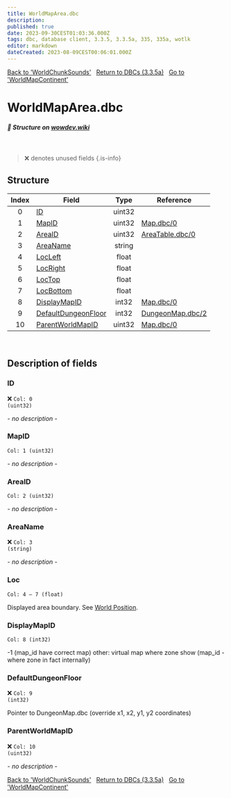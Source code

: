 ```yaml
---
title: WorldMapArea.dbc
description:
published: true
date: 2023-09-30CEST01:03:36.000Z
tags: dbc, database client, 3.3.5, 3.3.5a, 335, 335a, wotlk
editor: markdown
dateCreated: 2023-08-09CEST00:06:01.000Z
---
```

<a href="https://trinitycore.info/files/DBC/335/worldchunksounds" class="mt-5 v-btn v-btn--depressed v-btn--flat v-btn--outlined theme--light v-size--default darkblue--text text--lighten-3"><span class="v-btn__content"><i aria-hidden="true" class="v-icon notranslate v-icon--left mdi mdi-arrow-left theme--light"></i><span>Back to 'WorldChunkSounds'</span></span></a>&nbsp;&nbsp;&nbsp;<a href="https://trinitycore.info/files/DBC/335/DBC" class="mt-5 v-btn v-btn--depressed v-btn--flat v-btn--outlined theme--light v-size--default darkblue--text text--lighten-3"><span class="v-btn__content"><i aria-hidden="true" class="v-icon notranslate v-icon--left mdi mdi-home-outline theme--light"></i><span>Return to DBCs (3.3.5a)</span></span></a>&nbsp;&nbsp;&nbsp;<a href="https://trinitycore.info/files/DBC/335/worldmapcontinent" class="mt-5 v-btn v-btn--depressed v-btn--flat v-btn--outlined theme--light v-size--default darkblue--text text--lighten-3"><span class="v-btn__content"><span>Go to 'WorldMapContinent'</span><i aria-hidden="true" class="v-icon notranslate v-icon--right mdi mdi-arrow-right theme--light"></i></span></a>

# WorldMapArea.dbc
##### :pencil: Structure on [wowdev.wiki](https://wowdev.wiki/DB/WorldMapArea)
&nbsp;

> :x: denotes unused fields
{.is-info}


## Structure

| Index | Field | Type | Reference |
| :---: | --- | :---: | --- |
| 0 | [ID](#id-alt) | uint32 |  |
| 1 | [MapID](#mapid) | uint32 | [Map.dbc/0](/files/DBC/335/map#id-alt) |
| 2 | [AreaID](#areaid) | uint32 | [AreaTable.dbc/0](/files/DBC/335/areatable#id-alt) |
| 3 | [AreaName](#areaname) | string |  |
| 4 | [LocLeft](#loc) | float |  |
| 5 | [LocRight](#loc) | float |  |
| 6 | [LocTop](#loc) | float |  |
| 7 | [LocBottom](#loc) | float |  |
| 8 | [DisplayMapID](#displaymapid) | int32 | [Map.dbc/0](/files/DBC/335/map#id-alt) |
| 9 | [DefaultDungeonFloor](#defaultdungeonfloor) | int32 | [DungeonMap.dbc/2](/files/DBC/335/dungeonmap#floorindex) |
| 10 | [ParentWorldMapID](#parentworldmapid) | uint32 | [Map.dbc/0](/files/DBC/335/map#id-alt) |
&nbsp;
## Description of fields

### ID <!-- {#id-alt} -->
:x: <code>Col: 0 (uint32)</code>

*- no description -*
&nbsp;

### MapID
<code>Col: 1 (uint32)</code>

*- no description -*
&nbsp;

### AreaID
<code>Col: 2 (uint32)</code>

*- no description -*
&nbsp;

### AreaName
:x: <code>Col: 3 (string)</code>

*- no description -*
&nbsp;

### Loc
<code>Col: 4 &ndash; 7 (float)</code>

Displayed area boundary. See [World Position](/how-to/worldposition).
&nbsp;

### DisplayMapID
<code>Col: 8 (int32)</code>

-1 (map_id have correct map) other: virtual map where zone show (map_id - where zone in fact internally)
&nbsp;

### DefaultDungeonFloor
:x: <code>Col: 9 (int32)</code>

Pointer to DungeonMap.dbc (override x1, x2, y1, y2 coordinates)
&nbsp;

### ParentWorldMapID
:x: <code>Col: 10 (uint32)</code>

*- no description -*
&nbsp;

<a href="https://trinitycore.info/files/DBC/335/worldchunksounds" class="mt-5 v-btn v-btn--depressed v-btn--flat v-btn--outlined theme--light v-size--default darkblue--text text--lighten-3"><span class="v-btn__content"><i aria-hidden="true" class="v-icon notranslate v-icon--left mdi mdi-arrow-left theme--light"></i><span>Back to 'WorldChunkSounds'</span></span></a>&nbsp;&nbsp;&nbsp;<a href="https://trinitycore.info/files/DBC/335/DBC" class="mt-5 v-btn v-btn--depressed v-btn--flat v-btn--outlined theme--light v-size--default darkblue--text text--lighten-3"><span class="v-btn__content"><i aria-hidden="true" class="v-icon notranslate v-icon--left mdi mdi-home-outline theme--light"></i><span>Return to DBCs (3.3.5a)</span></span></a>&nbsp;&nbsp;&nbsp;<a href="https://trinitycore.info/files/DBC/335/worldmapcontinent" class="mt-5 v-btn v-btn--depressed v-btn--flat v-btn--outlined theme--light v-size--default darkblue--text text--lighten-3"><span class="v-btn__content"><span>Go to 'WorldMapContinent'</span><i aria-hidden="true" class="v-icon notranslate v-icon--right mdi mdi-arrow-right theme--light"></i></span></a>
